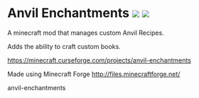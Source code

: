 # Anvil Enchantments [![](http://cf.way2muchnoise.eu/full_245332_downloads.svg)](https://minecraft.curseforge.com/projects/anvil-enchantments) [![](http://cf.way2muchnoise.eu/versions/For%20Versions_245332_all.svg)](https://minecraft.curseforge.com/projects/anvil-enchantments)
A minecraft mod that manages custom Anvil Recipes.

Adds the ability to craft custom books.

https://minecraft.curseforge.com/projects/anvil-enchantments

Made using Minecraft Forge http://files.minecraftforge.net/

anvil-enchantments
